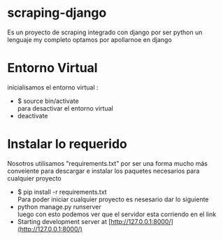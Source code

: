 # scraping-django
 Es un proyecto  de scraping integrado con django por ser python un lenguaje my completo optamos por apollarnoe en django
# Entorno Virtual
inicialisamos el entorno virtual : 
* $ source bin/activate <br>
  para desactivar el entorno virtual
* deactivate
# Instalar lo requerido
  Nosotros utilisamos "requirements.txt" por ser una forma mucho más conveiente para descargar e instalar los paquetes necesarios para cualquier proyecto<br>
* $ pip install -r requirements.txt<br>
  Para poder iniciar cualquier proyecto es nesesario dar lo siguiente
* python manage.py runserver<br>
  luego con esto podemos ver que el servidor esta corriendo en el link
* Starting development server at [http://127.0.0.1:8000/](http://127.0.0.1:8000/)

